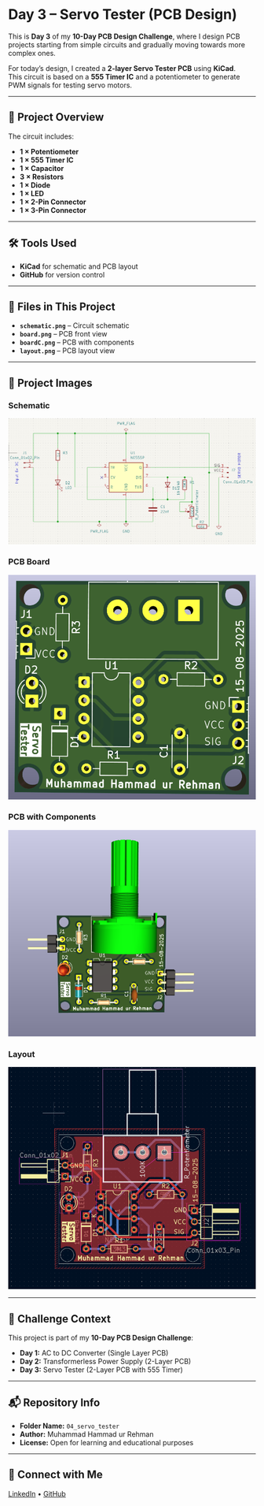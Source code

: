 # Day 3 – Servo Tester (PCB Design)

This is **Day 3** of my **10-Day PCB Design Challenge**, where I design PCB projects starting from simple circuits and gradually moving towards more complex ones.

For today’s design, I created a **2-layer Servo Tester PCB** using **KiCad**.  
This circuit is based on a **555 Timer IC** and a potentiometer to generate PWM signals for testing servo motors.

---

## 📜 Project Overview
The circuit includes:
- **1 × Potentiometer**  
- **1 × 555 Timer IC**  
- **1 × Capacitor**  
- **3 × Resistors**  
- **1 × Diode**  
- **1 × LED**  
- **1 × 2-Pin Connector**  
- **1 × 3-Pin Connector**  

---

## 🛠 Tools Used
- **KiCad** for schematic and PCB layout  
- **GitHub** for version control  

---

## 📂 Files in This Project
- **`schematic.png`** – Circuit schematic  
- **`board.png`** – PCB front view  
- **`boardC.png`** – PCB with components  
- **`layout.png`** – PCB layout view  

---

## 📸 Project Images

### Schematic
![Schematic](images/schematic.png)

### PCB Board
![PCB Board](images/board.png)

### PCB with Components
![PCB with Components](images/boardC.png)

### Layout
![Layout](images/layout.png)

---

## 📅 Challenge Context
This project is part of my **10-Day PCB Design Challenge**:
- **Day 1:** AC to DC Converter (Single Layer PCB)  
- **Day 2:** Transformerless Power Supply (2-Layer PCB)  
- **Day 3:** Servo Tester (2-Layer PCB with 555 Timer)  

---

## 📬 Repository Info
- **Folder Name:** `04_servo_tester`  
- **Author:** Muhammad Hammad ur Rehman  
- **License:** Open for learning and educational purposes  

---

## 🔗 Connect with Me
[LinkedIn](https://www.linkedin.com/in/mhammadurrehman) • [GitHub](https://github.com/hammadurrehman2006)  
